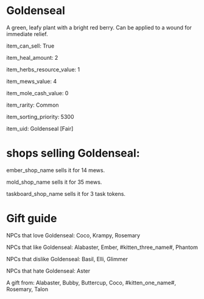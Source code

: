 # Goldenseal

A green, leafy plant with a bright red berry. Can be applied to a wound for immediate relief.

item_can_sell: True

item_heal_amount: 2

item_herbs_resource_value: 1

item_mews_value: 4

item_mole_cash_value: 0

item_rarity: Common

item_sorting_priority: 5300

item_uid: Goldenseal [Fair]

# shops selling Goldenseal:

ember_shop_name sells it for 14 mews.

mold_shop_name sells it for 35 mews.

taskboard_shop_name sells it for 3 task tokens.

# Gift guide

NPCs that love Goldenseal: Coco, Krampy, Rosemary

NPCs that like Goldenseal: Alabaster, Ember, #kitten_three_name#, Phantom

NPCs that dislike Goldenseal: Basil, Elli, Glimmer

NPCs that hate Goldenseal: Aster

A gift from: Alabaster, Bubby, Buttercup, Coco, #kitten_one_name#, Rosemary, Talon